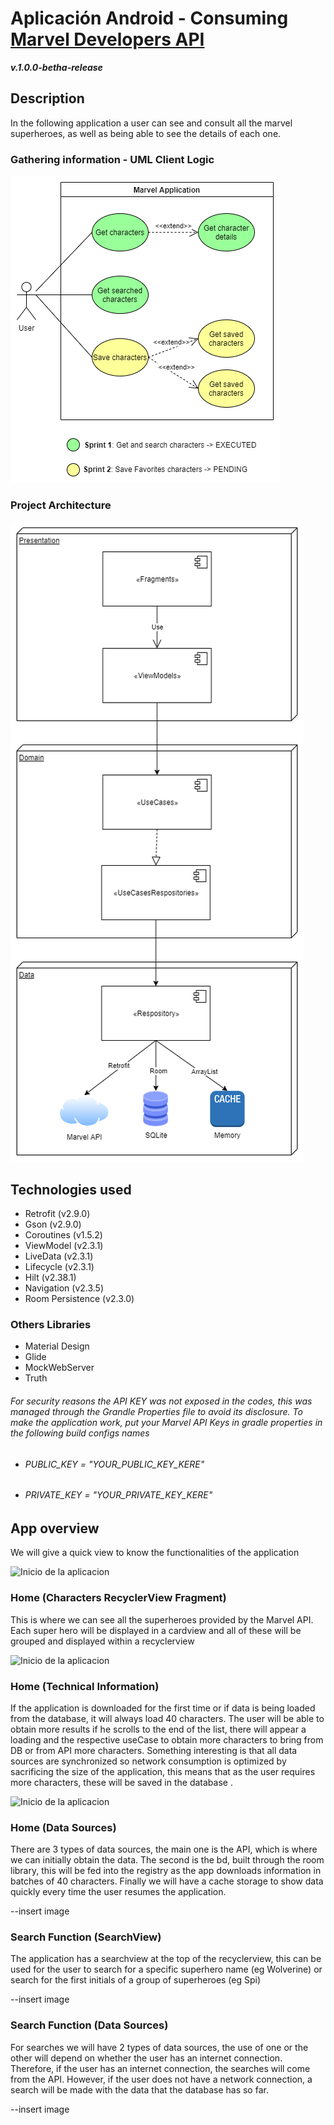 # Aplicación Android  - Consuming [Marvel Developers API](https://developer.marvel.com/) 
***v.1.0.0-betha-release***

## Description
In the following application a user can see and consult all the marvel superheroes, as well as being able to see the details of each one. 

### Gathering information - UML Client Logic

![Inicio de la aplicacion](https://github.com/essebas/MarvelApp/blob/master/README_IMAGES/MarvelUseCase.png)

### Project Architecture

![Inicio de la aplicacion](https://github.com/essebas/MarvelApp/blob/master/README_IMAGES/MarvelArchitecture.png)

## Technologies used
- Retrofit (v2.9.0)
- Gson (v2.9.0)
- Coroutines (v1.5.2)
- ViewModel (v2.3.1)
- LiveData (v2.3.1)
- Lifecycle (v2.3.1)
- Hilt (v2.38.1)
- Navigation (v2.3.5)
- Room Persistence (v2.3.0)

### Others Libraries
- Material Design
- Glide
- MockWebServer
- Truth

###### *For security reasons the API KEY was not exposed in the codes, this was managed through the Grandle Properties file to avoid its disclosure. To make the application work, put your Marvel API Keys in gradle properties in the following build configs names* #####
- ###### *PUBLIC_KEY = "YOUR_PUBLIC_KEY_KERE"* #####
- ###### *PRIVATE_KEY = "YOUR_PRIVATE_KEY_KERE"* #####

## App overview

We will give a quick view to know the functionalities of the application 

![Inicio de la aplicacion](https://github.com/essebas/Last.fm-Application/blob/master/readme-snaps/Principal.png)

### Home (Characters RecyclerView Fragment)
This is where we can see all the superheroes provided by the Marvel API. Each super hero will be displayed in a cardview and all of these will be grouped and displayed within a recyclerview

![Inicio de la aplicacion](https://github.com/essebas/Last.fm-Application/blob/master/readme-snaps/Home1.png)

### Home (Technical Information)
If the application is downloaded for the first time or if data is being loaded from the database, it will always load 40 characters. The user will be able to obtain more results if he scrolls to the end of the list, there will appear a loading and the respective useCase to obtain more characters to bring from DB or from API more characters. Something interesting is that all data sources are synchronized so network consumption is optimized by sacrificing the size of the application, this means that as the user requires more characters, these will be saved in the database . 

![Inicio de la aplicacion](https://github.com/essebas/Last.fm-Application/blob/master/readme-snaps/HomeLoad2.png)

### Home (Data Sources)
There are 3 types of data sources, the main one is the API, which is where we can initially obtain the data. The second is the bd, built through the room library, this will be fed into the registry as the app downloads information in batches of 40 characters. Finally we will have a cache storage to show data quickly every time the user resumes the application. 

--insert image

### Search Function (SearchView)
The application has a searchview at the top of the recyclerview, this can be used for the user to search for a specific superhero name (eg Wolverine) or search for the first initials of a group of superheroes (eg Spi) 

--insert image

### Search Function (Data Sources)
For searches we will have 2 types of data sources, the use of one or the other will depend on whether the user has an internet connection. Therefore, if the user has an internet connection, the searches will come from the API. However, if the user does not have a network connection, a search will be made with the data that the database has so far. 

--insert image
